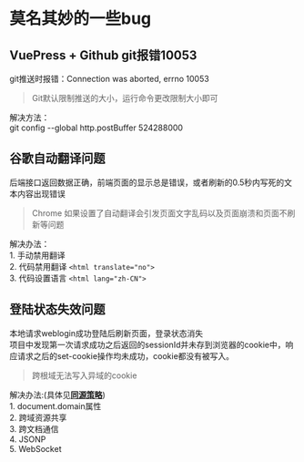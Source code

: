 # 莫名其妙的一些bug
## VuePress + Github git报错10053
git推送时报错：Connection was aborted, errno 10053  

>Git默认限制推送的大小，运行命令更改限制大小即可  

解决方法：  
    git config --global http.postBuffer 524288000  

## 谷歌自动翻译问题
后端接口返回数据正确，前端页面的显示总是错误，或者刷新的0.5秒内写死的文本内容出现错误

>Chrome 如果设置了自动翻译会引发页面文字乱码以及页面崩溃和页面不刷新等问题

解决办法：  
    1. 手动禁用翻译  
    2. 代码禁用翻译 `<html translate="no">`  
    3. 代码设置语言 `<html lang="zh-CN"> `


## 登陆状态失效问题
本地请求weblogin成功登陆后刷新页面，登录状态消失  
项目中发现第一次请求成功之后返回的sessionId并未存到浏览器的cookie中，响应请求之后的set-cookie操作均未成功，cookie都没有被写入。  

>跨根域无法写入异域的cookie

解决办法:(具体见<b>[同源策略](./browser.md)</b>)  
    1. document.domain属性  
    2. 跨域资源共享  
    3. 跨文档通信  
    4. JSONP  
    5. WebSocket